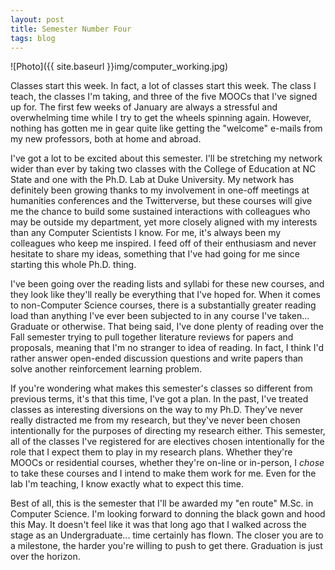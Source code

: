 ```yaml
---
layout: post
title: Semester Number Four
tags: blog
---
```


![Photo]({{ site.baseurl }}img/computer_working.jpg)

Classes start this week. In fact, a lot of classes start this week. The class I teach, the classes I'm taking, and three of the five MOOCs that I've signed up for. The first few weeks of January are always a stressful and overwhelming time while I try to get the wheels spinning again. However, nothing has gotten me in gear quite like getting the "welcome" e-mails from my new professors, both at home and abroad.

I've got a lot to be excited about this semester. I'll be stretching my network wider than ever by taking two classes with the College of Education at NC State and one with the Ph.D. Lab at Duke University. My network has definitely been growing thanks to my involvement in one-off meetings at humanities conferences and the Twitterverse, but these courses will give me the chance to build some sustained interactions with colleagues who may be outside my department, yet more closely aligned with my interests than any Computer Scientists I know. For me, it's always been my colleagues who keep me inspired. I feed off of their enthusiasm and never hesitate to share my ideas, something that I've had going for me since starting this whole Ph.D. thing.

I've been going over the reading lists and syllabi for these new courses, and they look like they'll really be everything that I've hoped for. When it comes to non-Computer Science courses, there is a substantially greater reading load than anything I've ever been subjected to in any course I've taken... Graduate or otherwise. That being said, I've done plenty of reading over the Fall semester trying to pull together literature reviews for papers and proposals, meaning that I'm no stranger to idea of reading. In fact, I think I'd rather answer open-ended discussion questions and write papers than solve another reinforcement learning problem.

If you're wondering what makes this semester's classes so different from previous terms, it's that this time, I've got a plan. In the past, I've treated classes as interesting diversions on the way to my Ph.D. They've never really distracted me from my research, but they've never been chosen intentionally for the purposes of directing my research either. This semester, all of the classes I've registered for are electives chosen intentionally for the role that I expect them to play in my research plans. Whether they're MOOCs or residential courses, whether they're on-line or in-person, I <em>chose</em> to take these courses and I intend to make them work for me. Even for the lab I'm teaching, I know exactly what to expect this time.

Best of all, this is the semester that I'll be awarded my "en route" M.Sc. in Computer Science. I'm looking forward to donning the black gown and hood this May. It doesn't feel like it was that long ago that I walked across the stage as an Undergraduate... time certainly has flown. The closer you are to a milestone, the harder you're willing to push to get there. Graduation is just over the horizon.
